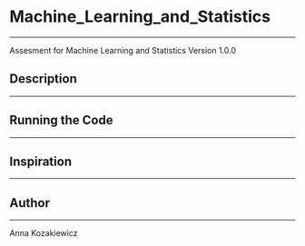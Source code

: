 # Machine_Learning_and_Statistics
***
Assesment for Machine Learning and Statistics
Version 1.0.0


## Description
***

## Running the Code
***

## Inspiration
***

## Author
***
Anna Kozakiewicz
